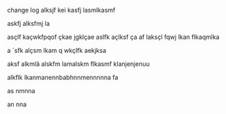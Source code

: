 change log
alksjf kei kasfj lasmlkasmf

askfj alksfmj la

asçlf kaçwkfpqof çkae jgklçae
aslfk açlksf ça
af laksçl fqwj lkan flkaqmlka

a
´sfk alçsm lkam q wkçlfk aekjksa

aksf alkmlã
alskfm lamalskm flkasmf klanjenjenuu


alkflk lkanmanennbabhnnmennnnna
fa 


as nmnna

an nna


